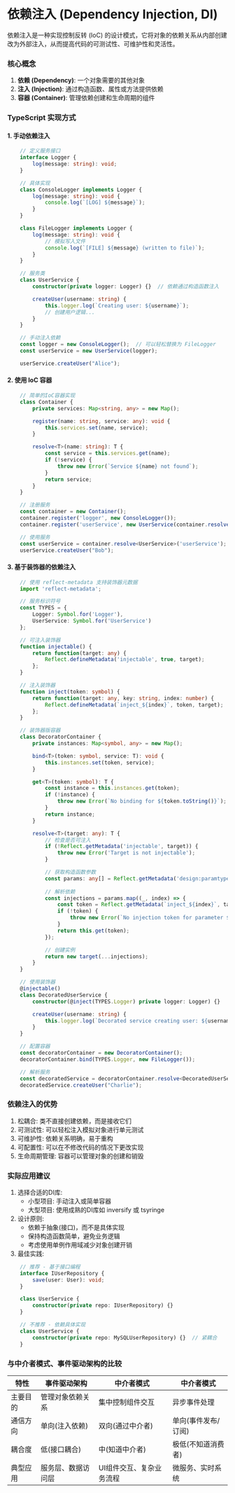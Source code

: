 # 依赖注入 (Dependency Injection, DI)
依赖注入是一种实现控制反转 (IoC) 的设计模式，它将对象的依赖关系从内部创建改为外部注入，从而提高代码的可测试性、可维护性和灵活性。

### 核心概念
1. **依赖 (Dependency)**: 一个对象需要的其他对象
2. **注入 (Injection)**: 通过构造函数、属性或方法提供依赖
3. **容器 (Container)**: 管理依赖创建和生命周期的组件
   
### TypeScript 实现方式
#### 1. 手动依赖注入
````typescript
    // 定义服务接口
    interface Logger {
        log(message: string): void;
    }

    // 具体实现
    class ConsoleLogger implements Logger {
        log(message: string): void {
            console.log(`[LOG] ${message}`);
        }
    }

    class FileLogger implements Logger {
        log(message: string): void {
            // 模拟写入文件
            console.log(`[FILE] ${message} (written to file)`);
        }
    }

    // 服务类
    class UserService {
        constructor(private logger: Logger) {}  // 依赖通过构造函数注入

        createUser(username: string) {
            this.logger.log(`Creating user: ${username}`);
            // 创建用户逻辑...
        }
    }

    // 手动注入依赖
    const logger = new ConsoleLogger();  // 可以轻松替换为 FileLogger
    const userService = new UserService(logger);

    userService.createUser("Alice");
````

#### 2. 使用 IoC 容器
````typescript
    // 简单的IoC容器实现
    class Container {
        private services: Map<string, any> = new Map();

        register(name: string, service: any): void {
            this.services.set(name, service);
        }

        resolve<T>(name: string): T {
            const service = this.services.get(name);
            if (!service) {
                throw new Error(`Service ${name} not found`);
            }
            return service;
        }
    }

    // 注册服务
    const container = new Container();
    container.register('logger', new ConsoleLogger());
    container.register('userService', new UserService(container.resolve<Logger>('logger')));

    // 使用服务
    const userService = container.resolve<UserService>('userService');
    userService.createUser("Bob");
````

#### 3. 基于装饰器的依赖注入
````typescript
    // 使用 reflect-metadata 支持装饰器元数据
    import 'reflect-metadata';

    // 服务标识符号
    const TYPES = {
        Logger: Symbol.for('Logger'),
        UserService: Symbol.for('UserService')
    };

    // 可注入装饰器
    function injectable() {
        return function(target: any) {
            Reflect.defineMetadata('injectable', true, target);
        };
    }

    // 注入装饰器
    function inject(token: symbol) {
        return function(target: any, key: string, index: number) {
            Reflect.defineMetadata(`inject_${index}`, token, target);
        };
    }

    // 装饰器版容器
    class DecoratorContainer {
        private instances: Map<symbol, any> = new Map();

        bind<T>(token: symbol, service: T): void {
            this.instances.set(token, service);
        }

        get<T>(token: symbol): T {
            const instance = this.instances.get(token);
            if (!instance) {
                throw new Error(`No binding for ${token.toString()}`);
            }
            return instance;
        }

        resolve<T>(target: any): T {
            // 检查是否可注入
            if (!Reflect.getMetadata('injectable', target)) {
                throw new Error('Target is not injectable');
            }

            // 获取构造函数参数
            const params: any[] = Reflect.getMetadata('design:paramtypes', target) || [];
            
            // 解析依赖
            const injections = params.map((_, index) => {
                const token = Reflect.getMetadata(`inject_${index}`, target);
                if (!token) {
                    throw new Error(`No injection token for parameter ${index}`);
                }
                return this.get(token);
            });

            // 创建实例
            return new target(...injections);
        }
    }

    // 使用装饰器
    @injectable()
    class DecoratedUserService {
        constructor(@inject(TYPES.Logger) private logger: Logger) {}

        createUser(username: string) {
            this.logger.log(`Decorated service creating user: ${username}`);
        }
    }

    // 配置容器
    const decoratorContainer = new DecoratorContainer();
    decoratorContainer.bind(TYPES.Logger, new FileLogger());

    // 解析服务
    const decoratedService = decoratorContainer.resolve<DecoratedUserService>(DecoratedUserService);
    decoratedService.createUser("Charlie");
````

### 依赖注入的优势
1. 松耦合: 类不直接创建依赖，而是接收它们
2. 可测试性: 可以轻松注入模拟对象进行单元测试
3. 可维护性: 依赖关系明确，易于重构
4. 可配置性: 可以在不修改代码的情况下更改实现
5. 生命周期管理: 容器可以管理对象的创建和销毁
   
### 实际应用建议
1. 选择合适的DI库:
    - 小型项目: 手动注入或简单容器
    - 大型项目: 使用成熟的DI库如 inversify 或 tsyringe
2. 设计原则:
    - 依赖于抽象(接口)，而不是具体实现
    - 保持构造函数简单，避免业务逻辑
    - 考虑使用单例作用域减少对象创建开销
3. 最佳实践:
````typescript
    // 推荐 - 基于接口编程
    interface IUserRepository {
        save(user: User): void;
    }

    class UserService {
        constructor(private repo: IUserRepository) {}
    }

    // 不推荐 - 依赖具体实现
    class UserService {
        constructor(private repo: MySQLUserRepository) {}  // 紧耦合
    }
````
### 与中介者模式、事件驱动架构的比较
| 特性     | 事件驱动架构       | 中介者模式               | 中介者模式          |
| -------- | ------------------ | ------------------------ | ------------------- |
| 主要目的 | 管理对象依赖关系   | 集中控制组件交互         | 异步事件处理        |
| 通信方向 | 单向(注入依赖)     | 双向(通过中介者)         | 单向(事件发布/订阅) |
| 耦合度   | 低(接口耦合)       | 中(知道中介者)           | 极低(不知道消费者)  |
| 典型应用 | 服务层、数据访问层 | UI组件交互、复杂业务流程 | 微服务、实时系统    |